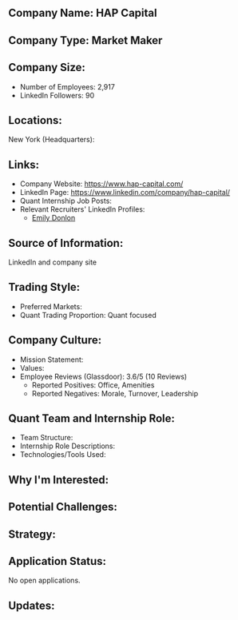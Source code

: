 ## Company Name: HAP Capital

## Company Type: Market Maker

## Company Size:
- Number of Employees: 2,917
- LinkedIn Followers: 90

## Locations:
New York (Headquarters): 

## Links:
- Company Website: https://www.hap-capital.com/
- LinkedIn Page: https://www.linkedin.com/company/hap-capital/
- Quant Internship Job Posts: 
- Relevant Recruiters' LinkedIn Profiles: 
  - [Emily Donlon](https://www.linkedin.com/in/emily-donlon-5b7555103/)

## Source of Information:
LinkedIn and company site

## Trading Style:
- Preferred Markets: 
- Quant Trading Proportion: Quant focused

## Company Culture:
- Mission Statement: 
- Values: 
- Employee Reviews (Glassdoor): 3.6/5 (10 Reviews)
  - Reported Positives: Office, Amenities
  - Reported Negatives: Morale, Turnover, Leadership

## Quant Team and Internship Role:
- Team Structure: 
- Internship Role Descriptions: 
- Technologies/Tools Used: 

## Why I'm Interested:

## Potential Challenges: 

## Strategy:

## Application Status:
No open applications.

## Updates:
